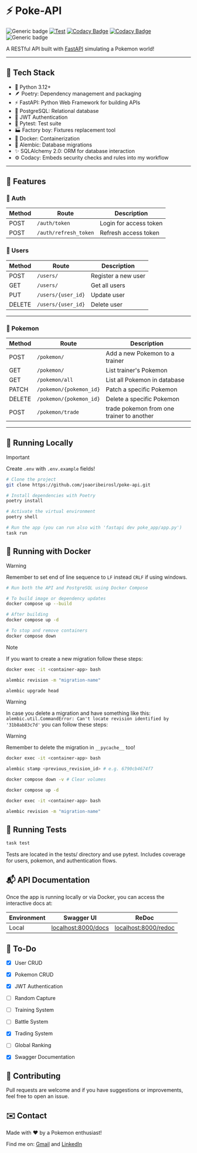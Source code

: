 # ⚡ Poke-API
![Generic badge](https://img.shields.io/badge/maintainer-joaoribeirosl-purple.svg)
[![Test](https://github.com/joaoribeirosl/poke-api-py/actions/workflows/pipeline.yml/badge.svg)](https://github.com/joaoribeirosl/poke-api-py/actions/workflows/pipeline.yml)
[![Codacy Badge](https://app.codacy.com/project/badge/Coverage/f7e98070888c40018976c58c13c2e0e9)](https://app.codacy.com/gh/joaoribeirosl/poke-api-py/dashboard?utm_source=gh&utm_medium=referral&utm_content=&utm_campaign=Badge_coverage)
[![Codacy Badge](https://app.codacy.com/project/badge/Grade/f7e98070888c40018976c58c13c2e0e9)](https://app.codacy.com/gh/joaoribeirosl/poke-api-py/dashboard?utm_source=gh&utm_medium=referral&utm_content=&utm_campaign=Badge_grade)
![Generic badge](https://img.shields.io/badge/version-v0.6.0-green.svg)

A RESTful API built with [FastAPI](https://fastapi.tiangolo.com/) simulating a Pokemon world!

---

## 🚀 Tech Stack

- 🐍 Python 3.12+
- 🪶 Poetry: Dependency management and packaging
- ⚡ FastAPI: Python Web Framework for building APIs
- 🐘 PostgreSQL: Relational database
- 🔐 JWT Authentication
- 🧪 Pytest: Test suite
- 🏭 Factory boy: Fixtures replacement tool
- 🐳 Docker: Containerization 
- 📄 Alembic: Database migrations
- ✨ SQLAlchemy 2.0: ORM for database interaction
- ⚙️ Codacy: Embeds security checks and rules into my workflow

---

## 🧠 Features

### 🔑 Auth
| Method | Route            | Description                        |
|--------|------------------|------------------------------------|
| POST   | `/auth/token`            | Login for access token     |
| POST   | `/auth/refresh_token`    | Refresh access token       |


### 👤 Users
| Method | Route            | Description                        |
|--------|------------------|------------------------------------|
| POST     | `/users/`           | Register a new user           |
| GET      | `/users/`           | Get all users                 |
| PUT      | `/users/{user_id}`  | Update user                   |
| DELETE   | `/users/{user_id}`  | Delete user                   |

---

### 🧬 Pokemon
| Method | Route               | Description                         |
|--------|---------------------|-------------------------------------|
| POST   | `/pokemon/`                | Add a new Pokemon to a trainer |
| GET    | `/pokemon/`                | List trainer's Pokemon       |
| GET    | `/pokemon/all`             | List all Pokemon in database |
| PATCH  | `/pokemon/{pokemon_id}`    | Patch a specific Pokemon     |
| DELETE | `/pokemon/{pokemon_id}`    | Delete a specific Pokemon    |
| POST   | `/pokemon/trade`           | trade pokemon from one trainer to another |

---



## 🧪 Running Locally

> [!IMPORTANT]
Create `.env` with `.env.example` fields!

```bash
# Clone the project
git clone https://github.com/joaoribeirosl/poke-api.git

# Install dependencies with Poetry
poetry install

# Activate the virtual environment
poetry shell

# Run the app (you can run also with 'fastapi dev poke_app/app.py')
task run 
```

## 🐳 Running with Docker 
> [!WARNING]
Remember to set end of line sequence to `LF` instead `CRLF` if using windows.
```bash
# Run both the API and PostgreSQL using Docker Compose

# To build image or dependency updates
docker compose up --build

# After building
docker compose up -d

# To stop and remove containers
docker compose down
```

> [!NOTE]
If you want to create a new migration follow these steps:

```bash
docker exec -it <container-app> bash

alembic revision -m "migration-name"

alembic upgrade head
```

> [!WARNING]
In case you delete a migration and have something like this: `alembic.util.CommandError: Can't locate revision identified by '31b8ab83c7d'` you can follow these steps:

> [!WARNING]
Remember to delete the migration in `__pycache__` too!
```bash
docker exec -it <container-app> bash

alembic stamp <previous_revision_id> # e.g. 6790cb4674f7
```

```bash
docker compose down -v # Clear volumes

docker compose up -d

docker exec -it <container-app> bash

alembic revision -m "migration-name"
```


## 🧪 Running Tests
```bash
task test
```


Tests are located in the tests/ directory and use pytest.
Includes coverage for users, pokemon, and authentication flows.

## 📬 API Documentation

Once the app is running locally or via Docker, you can access the interactive docs at:


| Environment | Swagger UI                         | ReDoc                              |
|-------------|-------------------------------------|------------------------------------|
| Local       | [localhost:8000/docs](http://localhost:8000/docs) | [localhost:8000/redoc](http://localhost:8000/redoc) |



## 📌 To-Do

- [x] User CRUD
- [x] Pokemon CRUD
- [x] JWT Authentication
- [ ] Random Capture
- [ ] Training System
- [ ] Battle System
- [x] Trading System
- [ ] Global Ranking
- [x] Swagger Documentation


## 🙌 Contributing
Pull requests are welcome and if you have suggestions or improvements, feel free to open an issue.

## ✉️ Contact
Made with ❤️ by a Pokemon enthusiast! 

Find me on: [Gmail](mailto:joaoribeiroslira@gmail.com) and [LinkedIn](https://www.linkedin.com/in/joaoribeirosl)

